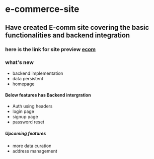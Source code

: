 # e-commerce-site

## Have created E-comm site covering the basic functionalities and backend integration

### here is the link for site preview [ecom](https://baddymart.netlify.app)

### what's new
* backend implementation
* data persistent
* homepage  
#### Below features has Backend intergration
* Auth using headers
* login page
* signup page
* password reset

##### Upcoming features
* more data curation
* address management
